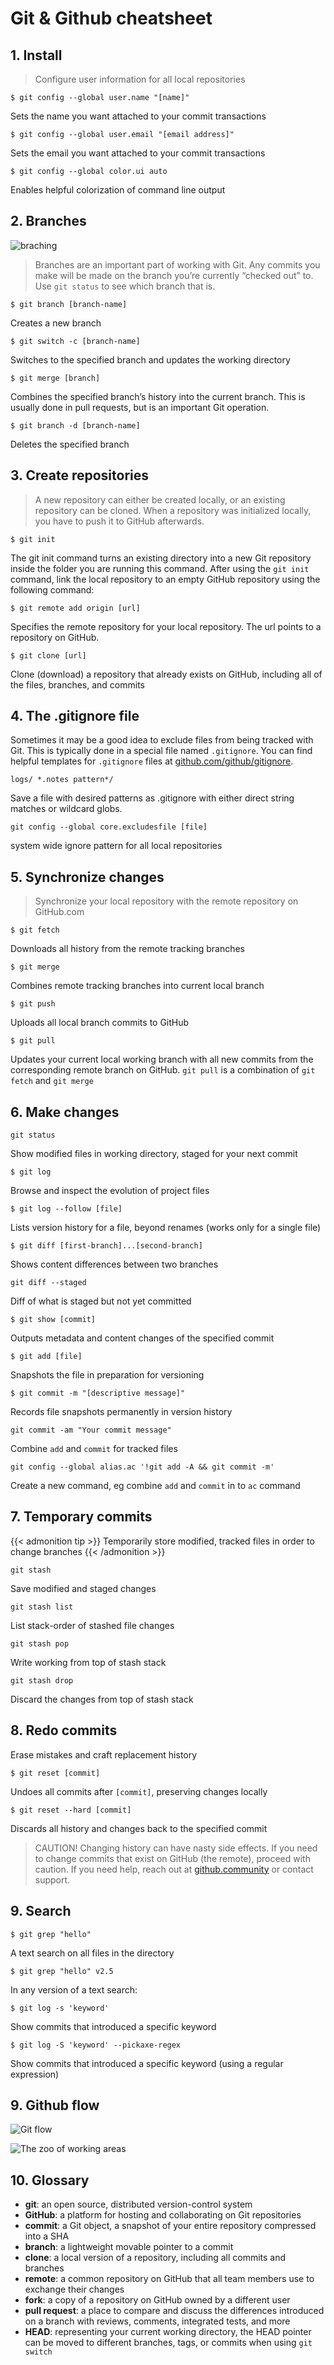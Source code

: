 # Git & Github cheatsheet


## 1. Install

>Configure user information for all local repositories

`$ git config --global user.name "[name]"`

Sets the name you want attached to your commit transactions

`$ git config --global user.email "[email address]"`

Sets the email you want attached to your commit transactions

`$ git config --global color.ui auto`

Enables helpful colorization of command line output



## 2. Branches

![braching](/imagesposts/braching.png "Branching")

>Branches are an important part of working with Git. Any commits you make will be made on the branch you’re currently “checked out” to. Use `git status` to see which branch that is.

`$ git branch [branch-name]`

Creates a new branch

`$ git switch -c [branch-name]`

Switches to the specified branch and updates the working directory

`$ git merge [branch]`

Combines the specified branch’s history into the current branch. This is usually done in pull requests, but is an important Git operation.

`$ git branch -d [branch-name]`

Deletes the specified branch

## 3. Create repositories

>A new repository can either be created locally, or an existing repository can be cloned. When a repository was initialized locally, you have to push it to GitHub afterwards.

`$ git init`

The git init command turns an existing directory into a new Git repository inside the folder you are running this command. After using the `git init` command, link the local repository to an empty GitHub repository using the following command:

`$ git remote add origin [url]`

Specifies the remote repository for your local repository. The url points to a repository on GitHub.

`$ git clone [url]`

Clone (download) a repository that already exists on GitHub, including all of the files, branches, and commits

## 4. The .gitignore file

Sometimes it may be a good idea to exclude files from being tracked with Git. This is typically done in a special file named `.gitignore`. You can find helpful templates for `.gitignore` files at [github.com/github/gitignore](https://github.com/github/gitignore).

`logs/
*.notes
pattern*/`

Save a file with desired patterns as .gitignore with either direct string
matches or wildcard globs.

`git config --global core.excludesfile [file]`

system wide ignore pattern for all local repositories

## 5. Synchronize changes

> Synchronize your local repository with the remote repository on GitHub.com

`$ git fetch`

Downloads all history from the remote tracking branches

`$ git merge`

Combines remote tracking branches into current local branch

`$ git push`

Uploads all local branch commits to GitHub

`$ git pull`

Updates your current local working branch with all new commits from the corresponding remote branch on GitHub. `git pull` is a combination of `git fetch` and `git merge`

## 6. Make changes

`git status`

Show modified files in working directory, staged for your next commit

`$ git log`

Browse and inspect the evolution of project files

`$ git log --follow [file]`

Lists version history for a file, beyond renames (works only for a single file)

`$ git diff [first-branch]...[second-branch]`

Shows content differences between two branches

`git diff --staged`

Diff of what is staged but not yet committed

`$ git show [commit]`

Outputs metadata and content changes of the specified commit

`$ git add [file]`

Snapshots the file in preparation for versioning

`$ git commit -m "[descriptive message]"`

Records file snapshots permanently in version history

`git commit -am "Your commit message"`

Combine `add` and `commit` for tracked files

`git config --global alias.ac '!git add -A && git commit -m'`

Create a new command, eg combine `add` and `commit` in to `ac` command

## 7. Temporary commits

{{< admonition tip >}}
Temporarily store modified, tracked files in order to change branches
{{< /admonition >}}

`git stash`

Save modified and staged changes

`git stash list`

List stack-order of stashed file changes

`git stash pop`

Write working from top of stash stack

`git stash drop`

Discard the changes from top of stash stack

## 8. Redo commits

Erase mistakes and craft replacement history

`$ git reset [commit]`

Undoes all commits after `[commit]`, preserving changes locally

`$ git reset --hard [commit]`

Discards all history and changes back to the specified commit

> CAUTION! Changing history can have nasty side effects. If you need to change commits that exist on GitHub (the remote), proceed with caution. If you need help, reach out at [github.community](https://github.community/) or contact support.

## 9. Search

`$ git grep "hello"`

A text search on all files in the directory

`$ git grep "hello" v2.5`

In any version of a text search:

`$ git log -s 'keyword'`

Show commits that introduced a specific keyword

`$ git log -S 'keyword' --pickaxe-regex`

Show commits that introduced a specific keyword (using a regular expression)

## 9. Github flow

![Git flow](Github-flow.png "Git flow")

![The zoo of working areas](The-zoo-of-working-areas.png "The zoo of working areas")

## 10. Glossary

- **git**: an open source, distributed version-control system
- **GitHub**: a platform for hosting and collaborating on Git repositories
- **commit**: a Git object, a snapshot of your entire repository compressed into a SHA
- **branch**: a lightweight movable pointer to a commit
- **clone**: a local version of a repository, including all commits and branches
- **remote**: a common repository on GitHub that all team members use to exchange their changes
- **fork**: a copy of a repository on GitHub owned by a different user
- **pull request**: a place to compare and discuss the differences introduced on a branch with reviews, comments, integrated tests, and more
- **HEAD**: representing your current working directory, the HEAD pointer can be moved to different branches, tags, or commits when using `git switch`


